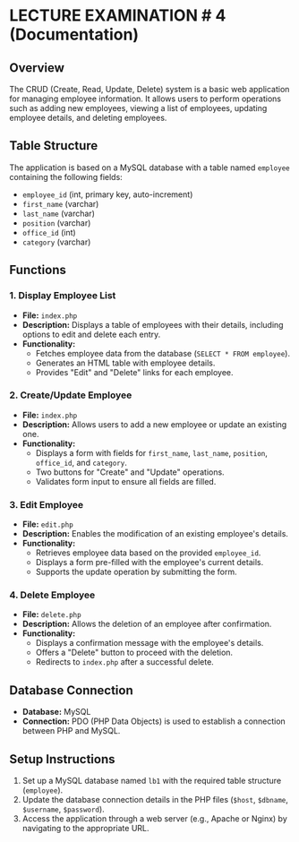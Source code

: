 # LECTURE EXAMINATION # 4 (Documentation)

## Overview

The CRUD (Create, Read, Update, Delete) system is a basic web application for managing employee information. It allows users to perform operations such as adding new employees, viewing a list of employees, updating employee details, and deleting employees.

## Table Structure

The application is based on a MySQL database with a table named `employee` containing the following fields:

- `employee_id` (int, primary key, auto-increment)
- `first_name` (varchar)
- `last_name` (varchar)
- `position` (varchar)
- `office_id` (int)
- `category` (varchar)

## Functions

### 1. Display Employee List

- **File:** `index.php`
- **Description:** Displays a table of employees with their details, including options to edit and delete each entry.
- **Functionality:**
  - Fetches employee data from the database (`SELECT * FROM employee`).
  - Generates an HTML table with employee details.
  - Provides "Edit" and "Delete" links for each employee.

### 2. Create/Update Employee

- **File:** `index.php`
- **Description:** Allows users to add a new employee or update an existing one.
- **Functionality:**
  - Displays a form with fields for `first_name`, `last_name`, `position`, `office_id`, and `category`.
  - Two buttons for "Create" and "Update" operations.
  - Validates form input to ensure all fields are filled.

### 3. Edit Employee

- **File:** `edit.php`
- **Description:** Enables the modification of an existing employee's details.
- **Functionality:**
  - Retrieves employee data based on the provided `employee_id`.
  - Displays a form pre-filled with the employee's current details.
  - Supports the update operation by submitting the form.

### 4. Delete Employee

- **File:** `delete.php`
- **Description:** Allows the deletion of an employee after confirmation.
- **Functionality:**
  - Displays a confirmation message with the employee's details.
  - Offers a "Delete" button to proceed with the deletion.
  - Redirects to `index.php` after a successful delete.

## Database Connection

- **Database:** MySQL
- **Connection:** PDO (PHP Data Objects) is used to establish a connection between PHP and MySQL.

## Setup Instructions

1. Set up a MySQL database named `lb1` with the required table structure (`employee`).
2. Update the database connection details in the PHP files (`$host`, `$dbname`, `$username`, `$password`).
3. Access the application through a web server (e.g., Apache or Nginx) by navigating to the appropriate URL.
